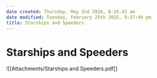 ```yaml
---
date created: Thursday, May 2nd 2024, 8:26:43 am
date modified: Tuesday, February 25th 2025, 9:37:49 pm
title: Starships and Speeders
---
```


# Starships and Speeders

![[Attachments/Starships and Speeders.pdf]]
